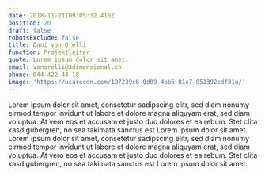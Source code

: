 ```yaml
---
date: 2018-11-21T09:05:32.416Z
position: 20
draft: false
robotsExclude: false
title: Dani von Orelli
function: Projektleiter
quote: Lorem ipsum dolor sit amet.
email: vonorelli@3dimensional.ch
phone: 044 422 44 18
image: 'https://ucarecdn.com/187239c6-0d09-4bb6-81e7-851392edf31a/'
---
```

Lorem ipsum dolor sit amet, consetetur sadipscing elitr, sed diam nonumy eirmod tempor invidunt ut labore et dolore magna aliquyam erat, sed diam voluptua. At vero eos et accusam et justo duo dolores et ea rebum. Stet clita kasd gubergren, no sea takimata sanctus est Lorem ipsum dolor sit amet. Lorem ipsum dolor sit amet, consetetur sadipscing elitr, sed diam nonumy eirmod tempor invidunt ut labore et dolore magna aliquyam erat, sed diam voluptua. At vero eos et accusam et justo duo dolores et ea rebum. Stet clita kasd gubergren, no sea takimata sanctus est Lorem ipsum dolor sit amet.
